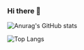 ### Hi there 👋

![Anurag's GitHub stats](https://github-readme-stats.vercel.app/api?username=anokata&show_icons=true&theme=dark)

![Top Langs](https://github-readme-stats.vercel.app/api/top-langs/?username=anokata&layout=compact&hide=php,css)


<!--
Here are some ideas to get you started:

- 🔭 I’m currently working on ...
- 🌱 I’m currently learning ...
- 👯 I’m looking to collaborate on ...
- 🤔 I’m looking for help with ...
- 💬 Ask me about ...
- 📫 How to reach me: ...
- 😄 Pronouns: ...
- ⚡ Fun fact: ...
-->
